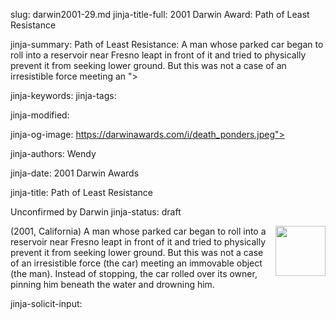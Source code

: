 slug: darwin2001-29.md
jinja-title-full: 2001 Darwin Award: Path of Least Resistance

jinja-summary: Path of Least Resistance: A man whose parked car began to roll into a reservoir near Fresno leapt in front of it and tried to physically prevent it from seeking lower ground. But this was not a case of an irresistible force meeting an ">

jinja-keywords:
jinja-tags:

jinja-modified:

jinja-og-image: https://darwinawards.com/i/death_ponders.jpeg">

jinja-authors: Wendy

jinja-date: 2001 Darwin Awards


jinja-title: Path of Least Resistance

Unconfirmed by Darwin
jinja-status: draft

<IMG src="/i/icon/car.jpg" width="80" height="80" align="right">(2001, California) A man whose parked car began to roll into a reservoir near Fresno leapt in front of it and tried to physically prevent it from seeking lower ground. But this was not a case of an irresistible force (the car) meeting an immovable object (the man). Instead of stopping, the car rolled over its owner, pinning him beneath the water and drowning him.
<P align=center>
<!--#include virtual="/inc/votebar_viewvoteonly" -->

jinja-solicit-input:



<!--#include file=nav_2001.html -->


